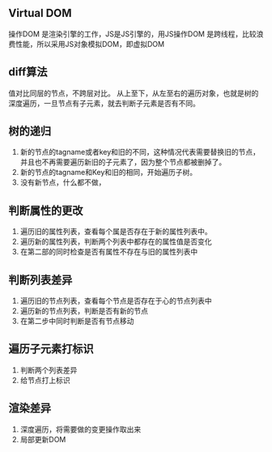 ## Virtual DOM

操作DOM 是渲染引擎的工作，JS是JS引擎的，用JS操作DOM 是跨线程，比较浪费性能，所以采用JS对象模拟DOM，即虚拟DOM

## diff算法

值对比同层的节点，不跨层对比。
从上至下，从左至右的遍历对象，也就是树的深度遍历，一旦节点有子元素，就去判断子元素是否有不同。

## 树的递归

1. 新的节点的tagname或者key和旧的不同，这种情况代表需要替换旧的节点，并且也不再需要遍历新旧的子元素了，因为整个节点都被删掉了。
2. 新的节点的tagname和Key和旧的相同，开始遍历子树。
3. 没有新节点，什么都不做，
   
## 判断属性的更改

1. 遍历旧的属性列表，查看每个属是否存在于新的属性列表中。
2. 遍历新的属性列表，判断两个列表中都存在的属性值是否变化
3. 在第二部的同时检查是否有属性不存在与旧的属性列表中

## 判断列表差异

1. 遍历旧的节点列表，查看每个节点是否存在于心的节点列表中
2. 遍历新的节点列表，判断是否有新的节点
3. 在第二步中同时判断是否有节点移动

## 遍历子元素打标识

1. 判断两个列表差异
2. 给节点打上标识
   
## 渲染差异

1. 深度遍历，将需要做的变更操作取出来
2. 局部更新DOM